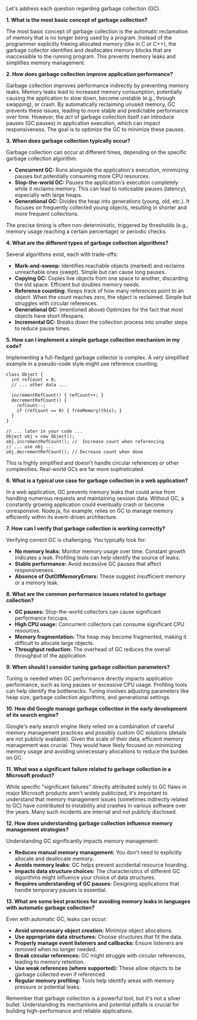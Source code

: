 Let's address each question regarding garbage collection (GC).

**1. What is the most basic concept of garbage collection?**

The most basic concept of garbage collection is the automatic reclamation of memory that is no longer being used by a program.  Instead of the programmer explicitly freeing allocated memory (like in C or C++), the garbage collector identifies and deallocates memory blocks that are inaccessible to the running program. This prevents memory leaks and simplifies memory management.

**2. How does garbage collection improve application performance?**

Garbage collection improves performance indirectly by preventing memory leaks. Memory leaks lead to increased memory consumption, potentially causing the application to slow down, become unstable (e.g., through swapping), or crash.  By automatically reclaiming unused memory, GC prevents these issues, leading to more stable and predictable performance over time.  However, the *act* of garbage collection itself can introduce pauses (GC pauses) in application execution, which can impact responsiveness. The goal is to optimize the GC to minimize these pauses.

**3. When does garbage collection typically occur?**

Garbage collection can occur at different times, depending on the specific garbage collection algorithm:

* **Concurrent GC:** Runs alongside the application's execution, minimizing pauses but potentially consuming more CPU resources.
* **Stop-the-world GC:**  Pauses the application's execution completely while it reclaims memory.  This can lead to noticeable pauses (latency), especially with large heaps.
* **Generational GC:** Divides the heap into generations (young, old, etc.).  It focuses on frequently collected young objects, resulting in shorter and more frequent collections.

The precise timing is often non-deterministic, triggered by thresholds (e.g., memory usage reaching a certain percentage) or periodic checks.

**4. What are the different types of garbage collection algorithms?**

Several algorithms exist, each with trade-offs:

* **Mark-and-sweep:** Identifies reachable objects (marked) and reclaims unreachable ones (swept). Simple but can cause long pauses.
* **Copying GC:** Copies live objects from one space to another, discarding the old space. Efficient but doubles memory needs.
* **Reference counting:**  Keeps track of how many references point to an object.  When the count reaches zero, the object is reclaimed.  Simple but struggles with circular references.
* **Generational GC:** (mentioned above) Optimizes for the fact that most objects have short lifespans.
* **Incremental GC:** Breaks down the collection process into smaller steps to reduce pause times.

**5. How can I implement a simple garbage collection mechanism in my code?**

Implementing a full-fledged garbage collector is complex.  A *very* simplified example in a pseudo-code style might use reference counting:

```
class Object {
  int refCount = 0;
  // ... other data ...

  incrementRefCount() { refCount++; }
  decrementRefCount() { 
    refCount--; 
    if (refCount == 0) { freeMemory(this); } 
  }
}

// ... later in your code ...
Object obj = new Object();
obj.incrementRefCount(); //  Increase count when referencing
// ... use obj ...
obj.decrementRefCount(); // Decrease count when done
```

This is highly simplified and doesn't handle circular references or other complexities.  Real-world GCs are far more sophisticated.

**6. What is a typical use case for garbage collection in a web application?**

In a web application, GC prevents memory leaks that could arise from handling numerous requests and maintaining session data.  Without GC, a constantly growing application could eventually crash or become unresponsive.  Node.js, for example, relies on GC to manage memory efficiently within its event-driven architecture.

**7. How can I verify that garbage collection is working correctly?**

Verifying correct GC is challenging.  You typically look for:

* **No memory leaks:** Monitor memory usage over time.  Constant growth indicates a leak.  Profiling tools can help identify the source of leaks.
* **Stable performance:**  Avoid excessive GC pauses that affect responsiveness.
* **Absence of OutOfMemoryErrors:**  These suggest insufficient memory or a memory leak.

**8. What are the common performance issues related to garbage collection?**

* **GC pauses:**  Stop-the-world collectors can cause significant performance hiccups.
* **High CPU usage:**  Concurrent collectors can consume significant CPU resources.
* **Memory fragmentation:**  The heap may become fragmented, making it difficult to allocate large objects.
* **Throughput reduction:** The overhead of GC reduces the overall throughput of the application.

**9. When should I consider tuning garbage collection parameters?**

Tuning is needed when GC performance directly impacts application performance, such as long pauses or excessive CPU usage.  Profiling tools can help identify the bottlenecks.  Tuning involves adjusting parameters like heap size, garbage collection algorithms, and generational settings.

**10. How did Google manage garbage collection in the early development of its search engine?**

Google's early search engine likely relied on a combination of careful memory management practices and possibly custom GC solutions (details are not publicly available).  Given the scale of their data, efficient memory management was crucial.  They would have likely focused on minimizing memory usage and avoiding unnecessary allocations to reduce the burden on GC.

**11. What was a significant failure related to garbage collection in a Microsoft product?**

While specific "significant failures" directly attributed solely to GC flaws in major Microsoft products aren't widely publicized,  it's important to understand that memory management issues (sometimes indirectly related to GC) have contributed to instability and crashes in various software over the years.  Many such incidents are internal and not publicly disclosed.

**12. How does understanding garbage collection influence memory management strategies?**

Understanding GC significantly impacts memory management:

* **Reduces manual memory management:** You don't need to explicitly allocate and deallocate memory.
* **Avoids memory leaks:** GC helps prevent accidental resource hoarding.
* **Impacts data structure choices:**  The characteristics of different GC algorithms might influence your choice of data structures.
* **Requires understanding of GC pauses:** Designing applications that handle temporary pauses is essential.

**13. What are some best practices for avoiding memory leaks in languages with automatic garbage collection?**

Even with automatic GC, leaks can occur:

* **Avoid unnecessary object creation:** Minimize object allocations.
* **Use appropriate data structures:** Choose structures that fit the data.
* **Properly manage event listeners and callbacks:** Ensure listeners are removed when no longer needed.
* **Break circular references:** GC might struggle with circular references, leading to memory retention.
* **Use weak references (where supported):** These allow objects to be garbage collected even if referenced.
* **Regular memory profiling:** Tools help identify areas with memory pressure or potential leaks.


Remember that garbage collection is a powerful tool, but it's not a silver bullet.  Understanding its mechanisms and potential pitfalls is crucial for building high-performance and reliable applications.
